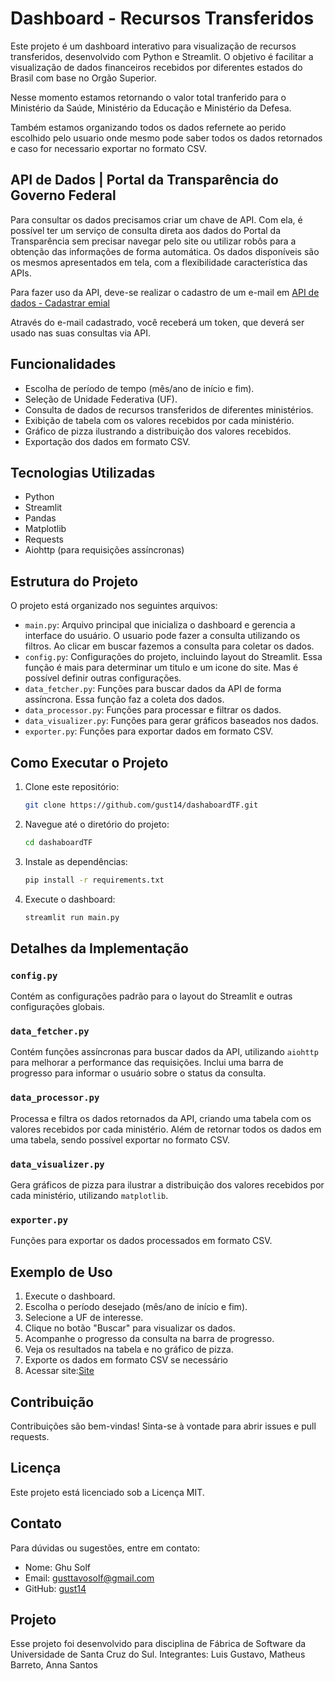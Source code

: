 # Dashboard - Recursos Transferidos

Este projeto é um dashboard interativo para visualização de recursos transferidos, desenvolvido com Python e Streamlit. O objetivo é facilitar a visualização de dados financeiros recebidos por diferentes estados do Brasil com base no Orgão Superior.

Nesse momento estamos retornando o valor total tranferido para o Ministério da Saúde, Ministério da Educação e Ministério da Defesa. 

Também estamos organizando todos os dados refernete ao perido escolhido pelo usuario onde mesmo pode saber todos os dados retornados e caso for necessario exportar no formato CSV.

## API de Dados | Portal da Transparência do Governo Federal
Para consultar os dados precisamos criar um chave de API. Com ela, é possível ter um serviço de consulta direta aos dados do Portal da Transparência sem precisar navegar pelo site ou utilizar robôs para a obtenção das informações de forma automática. Os dados disponíveis são os mesmos apresentados em tela, com a flexibilidade característica das APIs.

Para fazer uso da API, deve-se realizar o cadastro de um e-mail em [API de dados - Cadastrar emial](http://portaldatransparencia.gov.br/api-de-dados/cadastrar-email) 

Através do e-mail cadastrado, você receberá um token, que deverá ser usado nas suas consultas via API.

## Funcionalidades

- Escolha de período de tempo (mês/ano de início e fim). 
- Seleção de Unidade Federativa (UF).
- Consulta de dados de recursos transferidos de diferentes ministérios.
- Exibição de tabela com os valores recebidos por cada ministério.
- Gráfico de pizza ilustrando a distribuição dos valores recebidos.
- Exportação dos dados em formato CSV.

## Tecnologias Utilizadas

- Python
- Streamlit
- Pandas
- Matplotlib
- Requests
- Aiohttp (para requisições assíncronas)

## Estrutura do Projeto

O projeto está organizado nos seguintes arquivos:

- `main.py`: Arquivo principal que inicializa o dashboard e gerencia a interface do usuário. O usuario pode fazer a consulta utilizando os filtros. Ao clicar em buscar fazemos a consulta para coletar os dados.
- `config.py`: Configurações do projeto, incluindo layout do Streamlit. Essa função é mais para determinar um titulo e um icone do site. Mas é possível definir outras configurações.
- `data_fetcher.py`: Funções para buscar dados da API de forma assíncrona. Essa função faz a coleta dos dados.
- `data_processor.py`: Funções para processar e filtrar os dados. 
- `data_visualizer.py`: Funções para gerar gráficos baseados nos dados.
- `exporter.py`: Funções para exportar dados em formato CSV.

## Como Executar o Projeto

1. Clone este repositório:
    ```sh
    git clone https://github.com/gust14/dashaboardTF.git
    ```

2. Navegue até o diretório do projeto:
    ```sh
    cd dashaboardTF
    ```

3. Instale as dependências:
    ```sh
    pip install -r requirements.txt
    ```

4. Execute o dashboard:
    ```sh
    streamlit run main.py
    ```

## Detalhes da Implementação

### `config.py`

Contém as configurações padrão para o layout do Streamlit e outras configurações globais.

### `data_fetcher.py`

Contém funções assíncronas para buscar dados da API, utilizando `aiohttp` para melhorar a performance das requisições. Inclui uma barra de progresso para informar o usuário sobre o status da consulta.

### `data_processor.py`

Processa e filtra os dados retornados da API, criando uma tabela com os valores recebidos por cada ministério. Além de retornar todos os dados em uma tabela, sendo possível exportar no formato CSV.

### `data_visualizer.py`

Gera gráficos de pizza para ilustrar a distribuição dos valores recebidos por cada ministério, utilizando `matplotlib`.

### `exporter.py`

Funções para exportar os dados processados em formato CSV.

## Exemplo de Uso

1. Execute o dashboard.
2. Escolha o período desejado (mês/ano de início e fim).
3. Selecione a UF de interesse.
4. Clique no botão "Buscar" para visualizar os dados.
5. Acompanhe o progresso da consulta na barra de progresso.
6. Veja os resultados na tabela e no gráfico de pizza.
7. Exporte os dados em formato CSV se necessário
8. Acessar site:[Site](https://dashaboardtf.streamlit.app/)


## Contribuição

Contribuições são bem-vindas! Sinta-se à vontade para abrir issues e pull requests.

## Licença

Este projeto está licenciado sob a Licença MIT. 

## Contato

Para dúvidas ou sugestões, entre em contato:

- Nome: Ghu Solf
- Email: gusttavosolf@gmail.com
- GitHub: [gust14](https://github.com/gust14)

## Projeto

Esse projeto foi desenvolvido para disciplina de Fábrica de
Software da Universidade de Santa Cruz do Sul. Integrantes: Luis Gustavo, Matheus Barreto, Anna Santos


